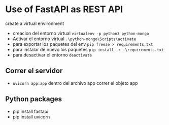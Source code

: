 # Use of FastAPI as REST API

create a virtual environment

-   creacion del entorno virtual `virtualenv -p python3 python-mongo`
-   Activar el entorno virtual `.\python-mongo\Scripts\activate`
-   para exportar los paquetes del env `pip freeze > requirements.txt`
-   para instalar de nuevo los paquetes `pip install -r .\requirements.txt`
-   para desactivar el entorno `deactivate`

## Correr el servidor

-   `uvicorn app:app` dentro del archivo app correr el objeto app

## Python packages

-   pip install fastapi
-   pip install uvicorn
